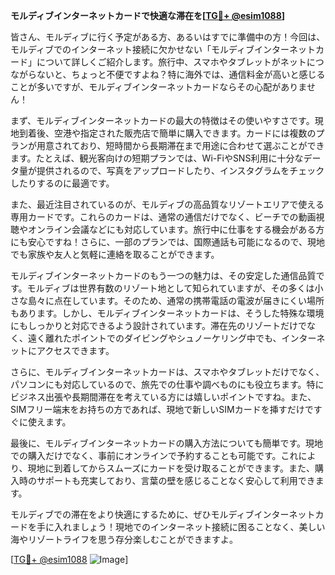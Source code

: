 **モルディブインターネットカードで快適な滞在を[[TG💪+ @esim1088](https://t.me/s/esim1088)]**

皆さん、モルディブに行く予定がある方、あるいはすでに準備中の方！今回は、モルディブでのインターネット接続に欠かせない「モルディブインターネットカード」について詳しくご紹介します。旅行中、スマホやタブレットがネットにつながらないと、ちょっと不便ですよね？特に海外では、通信料金が高いと感じることが多いですが、モルディブインターネットカードならその心配がありません！

まず、モルディブインターネットカードの最大の特徴はその使いやすさです。現地到着後、空港や指定された販売店で簡単に購入できます。カードには複数のプランが用意されており、短時間から長期滞在まで用途に合わせて選ぶことができます。たとえば、観光客向けの短期プランでは、Wi-FiやSNS利用に十分なデータ量が提供されるので、写真をアップロードしたり、インスタグラムをチェックしたりするのに最適です。

また、最近注目されているのが、モルディブの高品質なリゾートエリアで使える専用カードです。これらのカードは、通常の通信だけでなく、ビーチでの動画視聴やオンライン会議などにも対応しています。旅行中に仕事をする機会がある方にも安心ですね！さらに、一部のプランでは、国際通話も可能になるので、現地でも家族や友人と気軽に連絡を取ることができます。

モルディブインターネットカードのもう一つの魅力は、その安定した通信品質です。モルディブは世界有数のリゾート地として知られていますが、その多くは小さな島々に点在しています。そのため、通常の携帯電話の電波が届きにくい場所もあります。しかし、モルディブインターネットカードは、そうした特殊な環境にもしっかりと対応できるよう設計されています。滞在先のリゾートだけでなく、遠く離れたポイントでのダイビングやシュノーケリング中でも、インターネットにアクセスできます。

さらに、モルディブインターネットカードは、スマホやタブレットだけでなく、パソコンにも対応しているので、旅先での仕事や調べものにも役立ちます。特にビジネス出張や長期間滞在を考えている方には嬉しいポイントですね。また、SIMフリー端末をお持ちの方であれば、現地で新しいSIMカードを挿すだけですぐに使えます。

最後に、モルディブインターネットカードの購入方法についても簡単です。現地での購入だけでなく、事前にオンラインで予約することも可能です。これにより、現地に到着してからスムーズにカードを受け取ることができます。また、購入時のサポートも充実しており、言葉の壁を感じることなく安心して利用できます。

モルディブでの滞在をより快適にするために、ぜひモルディブインターネットカードを手に入れましょう！現地でのインターネット接続に困ることなく、美しい海やリゾートライフを思う存分楽しむことができますよ。

[[TG💪+ @esim1088](https://t.me/s/esim1088) ![Image](https://i.postimg.cc/Y0z9fWf4/image.png)]